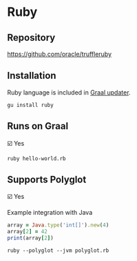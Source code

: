 # Ruby

## Repository

<https://github.com/oracle/truffleruby>

## Installation

Ruby language is included in [Graal updater][].

```shell
gu install ruby
```

## Runs on Graal

:ballot_box_with_check: Yes

```shell
ruby hello-world.rb
```

## Supports Polyglot

:ballot_box_with_check: Yes

Example integration with Java

```ruby
array = Java.type('int[]').new(4)
array[2] = 42
print(array[2])
```

```shell
ruby --polyglot --jvm polyglot.rb
```

[graal updater]: https://www.graalvm.org/docs/reference-manual/graal-updater
